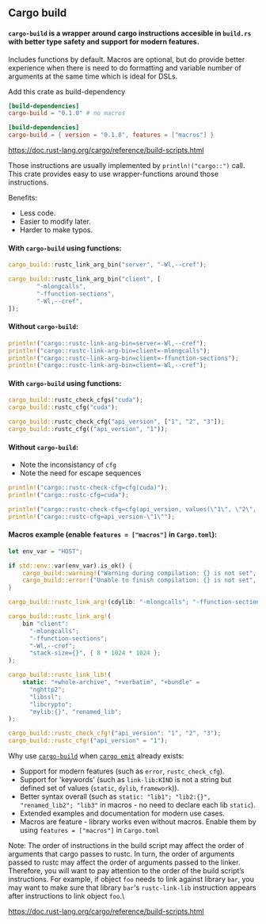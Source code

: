 ## Cargo build

#### `cargo-build` is a wrapper around cargo instructions accesible in `build.rs` with better type safety and support for modern features. 

Includes functions by default. Macros are optional, but do provide better experience when there is need to do formatting and variable number of arguments at the same time which is ideal for DSLs.

Add this crate as build-dependency

```toml
[build-dependencies]
cargo-build = "0.1.0" # no macros

[build-dependencies]
cargo-build = { version = "0.1.0", features = ["macros"] }
```

<https://doc.rust-lang.org/cargo/reference/build-scripts.html>

Those instructions are usually implemented by `println!("cargo::")` call. This crate
provides easy to use wrapper-functions around those instructions.

Benefits:
- Less code.
- Easier to modify later.
- Harder to make typos.

#### With `cargo-build` using functions:
```rust
cargo_build::rustc_link_arg_bin("server", "-Wl,--cref");

cargo_build::rustc_link_arg_bin("client", [
        "-mlongcalls",
        "-ffunction-sections",
        "-Wl,--cref",
]);
```
#### Without `cargo-build`:
```rust
println!("cargo::rustc-link-arg-bin=server=-Wl,--cref");
println!("cargo::rustc-link-arg-bin=client=-mlongcalls");
println!("cargo::rustc-link-arg-bin=client=-ffunction-sections");
println!("cargo::rustc-link-arg-bin=client=-Wl,--cref");
```

#### With `cargo-build` using functions:
```rust
cargo_build::rustc_check_cfgs("cuda");
cargo_build::rustc_cfg("cuda");

cargo_build::rustc_check_cfg("api_version", ["1", "2", "3"]);
cargo_build::rustc_cfg(("api_version", "1"));
```
#### Without `cargo-build`:
- Note the inconsistancy of `cfg`
- Note the need for escape sequences
```rust
println!("cargo::rustc-check-cfg=cfg(cuda)");
println!("cargo::rustc-cfg=cuda");

println!("cargo::rustc-check-cfg=cfg(api_version, values(\"1\", \"2\", \"3\"))");
println!("cargo::rustc-cfg=api_version-\"1\"");
```
#### Macros example (enable `features = ["macros"]` in `Cargo.toml`):
```rust
let env_var = "HOST";

if std::env::var(env_var).is_ok() {
    cargo_build::warning!("Warning during compilation: {} is not set", env_var);
    cargo_build::error!("Unable to finish compilation: {} is not set", env_var);
}

cargo_build::rustc_link_arg!(cdylib: "-mlongcalls"; "-ffunction-sections");

cargo_build::rustc_link_arg!(
    bin "client":
      "-mlongcalls";
      "-ffunction-sections";
      "-Wl,--cref";
      "stack-size={}", { 8 * 1024 * 1024 };
);

cargo_build::rustc_link_lib!(
    static: "+whole-archive", "+verbatim", "+bundle" =
      "nghttp2";
      "libssl";
      "libcrypto";
      "mylib:{}", "renamed_lib";
);

cargo_build::rustc_check_cfg!("api_version": "1", "2", "3");
cargo_build::rustc_cfg!("api_version" = "1");
```

Why use [`cargo-build`](https://crates.io/crates/cargo-build) when [`cargo emit`](https://crates.io/crates/cargo-emit) already exists:
- Support for modern features (such as `error`, `rustc_check_cfg`).
- Support for 'keywords' (such as `link-lib:KIND` is not a string but defined set of values (`static`, `dylib`, `framework`)).
- Better syntax overall (such as `static: "lib1"; "lib2:{}", "renamed_lib2"; "lib3"` in macros - no need to declare each lib `static`).
- Extended examples and documentation for modern use cases.
- Macros are feature - library works even without macros. Enable them by using `features = ["macros"]` in `Cargo.toml`

Note: The order of instructions in the build script may affect the order of arguments that
cargo passes to rustc. In turn, the order of arguments passed to rustc may affect the
order of arguments passed to the linker. Therefore, you will want to pay attention to
the order of the build script’s instructions. For example, if object `foo` needs to link
against library `bar`, you may want to make sure that library `bar`'s `rustc-link-lib`
instruction appears after instructions to link object `foo`.\

<https://doc.rust-lang.org/cargo/reference/build-scripts.html>
